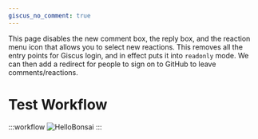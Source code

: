 ```yaml
---
giscus_no_comment: true
---
```


This page disables the new comment box, the reply box, and the reaction menu icon that allows you to select new reactions. This removes all the entry points for Giscus login, and in effect puts it into `readonly` mode. We can then add a redirect for people to sign on to GitHub to leave comments/reactions.

# Test Workflow

:::workflow
![HelloBonsai](../workflows/hello-bonsai.bonsai)
:::